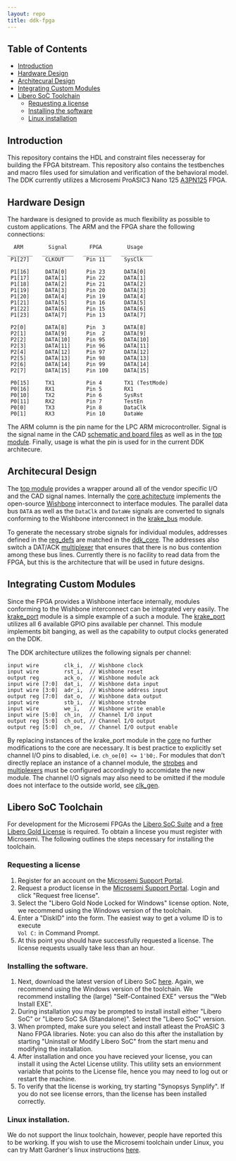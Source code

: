 ```yaml
---
layout: repo
title: ddk-fpga
---
```


## Table of Contents

* [Introduction](#introduction)
* [Hardware Design](#hardware-design)
* [Architecural Design](#architecural-design)
* [Integrating Custom Modules](#integrating-custom-modules)
* [Libero SoC Toolchain](#libero-soc-toolchain)
	* [Requesting a license](#requesting-a-license)
	* [Installing the software](#installing-the-software)
	* [Linux installation](#linux-installation)

## Introduction

This repository contains the HDL and constraint files necesseray for building the FPGA bitstream.
This repository also contains the testbenches and macro files used for simulation and verification of the behavioral model.
The DDK currently utilizes a Microsemi ProASIC3 Nano 125 [A3PN125][datasheet] FPGA.


## Hardware Design

The hardware is designed to provide as much flexibility as possible to custom applications.
The ARM and the FPGA share the following connections:

      ARM        Signal       FPGA        Usage
    ________   __________   _________   __________
     P1[27]     CLKOUT       Pin 11      SysClk

     P1[16]     DATA[0]      Pin 23      DATA[0]
     P1[17]     DATA[1]      Pin 22      DATA[1]
     P1[18]     DATA[2]      Pin 21      DATA[2]
     P1[19]     DATA[3]      Pin 20      DATA[3]
     P1[20]     DATA[4]      Pin 19      DATA[4]
     P1[21]     DATA[5]      Pin 16      DATA[5]
     P1[22]     DATA[6]      Pin 15      DATA[6]
     P1[23]     DATA[7]      Pin 13      DATA[7]

     P2[0]      DATA[8]      Pin  3      DATA[8]
     P2[1]      DATA[9]      Pin  2      DATA[9]
     P2[2]      DATA[10]     Pin 95      DATA[10]
     P2[3]      DATA[11]     Pin 96      DATA[11]
     P2[4]      DATA[12]     Pin 97      DATA[12]
     P2[5]      DATA[13]     Pin 98      DATA[13]
     P2[6]      DATA[14]     Pin 99      DATA[14]
     P2[7]      DATA[15]     Pin 100     DATA[15]

     P0[15]     TX1          Pin 4       TX1 (TestMode)
     P0[16]     RX1          Pin 5       RX1
     P0[10]     TX2          Pin 6       SysRst
     P0[11]     RX2          Pin 7       TestEn
     P0[0]      TX3          Pin 8       DataClk
     P0[1]      RX3          Pin 10      DataWe

The ARM column is the pin name for the LPC ARM microcontroller.
Signal is the signal name in the CAD [schematic and board files](https://github.com/ddk/ddk-hardware) as well as in the [top module][top].
Finally, usage is what the pin is used for in the current DDK architecure.

## Architecural Design
The [top module][top] provides a wrapper around all of the vendor specific I/O and the CAD signal names.
Internally the [core achitecture][core] implements the open-source [Wishbone](http://cdn.opencores.org/downloads/wbspec_b4.pdf) interconnect to interface modules.
The parallel data bus ```DATA``` as well as the ```DataClk``` and ```DataWe``` signals are converted to signals conforming to the Wishbone interconnect in the [krake_bus](https://github.com/ddk/ddk-fpga/blob/master/hdl/krake_bus.v) module.

To generate the necessary strobe signals for individual modules, addresses defined in the [reg_defs](https://github.com/ddk/ddk-fpga/blob/master/hdl/reg_defs.v) are matched in the [ddk_core](https://github.com/ddk/ddk-fpga/blob/master/hdl/ddk_core.v#L337).
The addresses also switch a DAT/ACK [multiplexer](https://github.com/ddk/ddk-fpga/blob/master/hdl/ddk_core.v#L351) that ensures that there is no bus contention among these bus lines.
Currently there is no facility to read data from the FPGA, but this is the architecture that will be used in future designs.

## Integrating Custom Modules

Since the FPGA provides a Wishbone interface internally, modules conforming to the Wishbone interconnect can be integrated very easily.
The [krake_port][krake_port] module is a simple example of a such a module.
The [krake_port][krake_port] utilizes all 6 available GPIO pins available per channel.
This module implements bit banging, as well as the capability to output clocks generated on the DDK.

The DDK architecture utilizes the following signals per channel:

	input wire        clk_i,  // Wishbone clock
	input wire        rst_i,  // Wishbone reset
	output reg        ack_o,  // Wishbone module ack
	input wire [7:0]  dat_i,  // Wishbone data input
	input wire [3:0]  adr_i,  // Wishbone address input
	output reg [7:0]  dat_o,  // Wishbone data output
	input wire        stb_i,  // Wishbone strobe
	input wire        we_i,   // Wishbone write enable
	input wire [5:0]  ch_in,  // Channel I/O input
	output reg [5:0]  ch_out, // Channel I/O output
	output reg [5:0]  ch_oe,  // Channel I/O output enable

By replacing instances of the krake_port module in the [core](https://github.com/ddk/ddk-fpga/blob/master/hdl/ddk_core.v#L152) no further modifications to the core are necessary.
It is best practice to explicitly set channel I/O pins to disabled, i.e. ```ch_oe[0] <= 1'b0;```.
For modules that don't directly replace an instance of a channel module, the [strobes](https://github.com/ddk/ddk-fpga/blob/master/hdl/ddk_core.v#L336) and [multiplexers](https://github.com/ddk/ddk-fpga/blob/master/hdl/ddk_core.v#L350) must be configured accordingly to accomidate the new module.
The channel I/O signals may also need to be omitted if the module does not interface to the outside world, see [clk_gen](https://github.com/ddk/ddk-fpga/blob/master/hdl/clk_gen.v).

## Libero SoC Toolchain

For development for the Microsemi FPGAs the [Libero SoC Suite][libero] and a [free Libero Gold License][licensing] is required.
To obtain a lincese you must register with Microsemi.
The following outlines the steps necessary for installing the toolchain.

### Requesting a license

1.	Register for an account on the [Microsemi Support Portal][portal].
1.	Request a product license in the [Microsemi Support Portal][portal].
	Login and click "Request free license".
1.	Select the "Libero Gold Node Locked for Windows" license option.
	Note, we recommend using the Windows version of the toolchain.
1.	Enter a "DiskID" into the form.
	The easiest way to get a volume ID is to execute  
    `Vol C:` in Command Prompt.
1.	At this point you should have successfully requested a license. The license requests usually take less than an hour.

### Installing the software.

1.	Next, download the latest version of Libero SoC [here][downloads].
	Again, we recommend using the Windows version of the toolchain.
	We recommend installing the (large) "Self-Contained EXE" versus the "Web Install EXE".
1.	During installation you may be prompted to install install either "Libero SoC" or "Libero SoC SA (Standalone)".
	Select the "Libero SoC" version.
1.	When prompted, make sure you select and install atleast the ProASIC 3 Nano FPGA libraries.
	Note: you can also do this after the installation by starting "Uninstall or Modify Libero SoC" from the start menu and modifying the installation.
1.	After installation and once you have recieved your license, you can install it using the Actel License utility.
	This utility sets an enviornment variable that points to the License file, hence you may need to log out or restart the machine.
1.	To verify that the license is working, try starting "Synopsys Synplify".
	If you do not see license errors, than the license has been installed correctly.

### Linux installation.

We do not support the linux toolchain, however, people have reported this to be working.
If you wish to use the Microsemi toolchain under Linux, you can try Matt Gardner's linux instructions [here](https://github.com/ddk/ddk-fpga/README.linux.md).

<!-- Links -->
[core]: https://github.com/ddk/ddk-fpga/blob/master/hdl/ddk_core.v
[datasheet]: http://www.actel.com/documents/PA3_nano_DS.pdf
[downloads]: http://www.microsemi.com/fpga-soc/design-resources/design-software/libero-soc#downloads
[krake_port]: https://github.com/ddk/ddk-fpga/blob/master/hdl/krake_port.v
[libero]: http://www.microsemi.com/fpga-soc/design-resources/design-software/libero-soc
[licensing]: http://www.microsemi.com/fpga-soc/design-resources/design-software/libero-soc#licensing
[portal]: https://soc.microsemi.com/Portal/
[top]: https://github.com/ddk/ddk-fpga/blob/master/hdl/ddk_top.v

